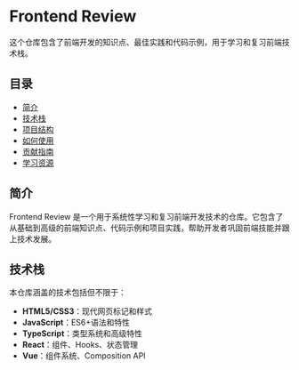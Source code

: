 # Frontend Review

这个仓库包含了前端开发的知识点、最佳实践和代码示例，用于学习和复习前端技术栈。

## 目录

- [简介](#简介)
- [技术栈](#技术栈)
- [项目结构](#项目结构)
- [如何使用](#如何使用)
- [贡献指南](#贡献指南)
- [学习资源](#学习资源)

## 简介

Frontend Review 是一个用于系统性学习和复习前端开发技术的仓库。它包含了从基础到高级的前端知识点、代码示例和项目实践，帮助开发者巩固前端技能并跟上技术发展。

## 技术栈

本仓库涵盖的技术包括但不限于：

- **HTML5/CSS3**：现代网页标记和样式
- **JavaScript**：ES6+语法和特性
- **TypeScript**：类型系统和高级特性
- **React**：组件、Hooks、状态管理
- **Vue**：组件系统、Composition API
